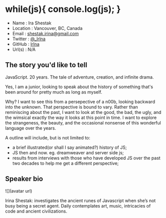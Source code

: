 # while(js){ console.log(js); }

* Name      : Ira Shestak 
* Location  : Vancouver, BC, Canada 
* Email     : shestak.irina@gmail.com 
* Twitter   : [@_lrlna](twitter.com/_lrlna)
* GitHub    : [lrlna](github.com/lrlna)
* Url(s)    : N/A 

## The story you'd like to tell

JavaScript. 20 years. The tale of adventure, creation, and infinite drama.
 
Yes, I am a junior, looking to speak about the history of something that's been around for pretty much as long as myself.

Why? I want to see this from a persepective of a n00b, looking backward into the unknown. That perspective is bound to vary. Rather than reminiscing about the past, I want to look at the good, the bad, the ugly, and the wimsical exactly the way it looks at this point in time. I want to explore the strangeness, the beauty, and the occasional nonsense of this wonderful language over the years.

A outline will include, but is not limited to:

* a brief illustrated(or shall I say animated?) history of JS;
*	JS then and now. eg. dreamweaver and server side js;  
* results from interviews with those who have developed JS over the past two decades to help me get a different perspective; 

## Speaker bio

![](avatar url)

Irina Shestak: investigates the ancient runes of Javascript when she’s not busy being a secret agent. Daily contemplates art, music, intricacies of code and ancient civilizations.
